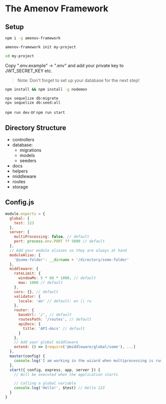 # The Amenov Framework

## Setup

```sh
npm i -g amenov-framework

amenov-framework init my-project

cd my-project
```

Copy ".env.example" -> ".env" and add your private key to JWT_SECRET_KEY etc.

> Note: Don't forget to set up your database for the next step!

```sh
npm install && npm install -g nodemon

npx sequelize db:migrate
npx sequelize db:seed:all
```

`npm run dev` or `npm run start`

## Directory Structure

- controllers
- database:
  - migrations
  - models
  - seeders
- docs
- helpers
- middleware
- routes
- storage

## Config.js

```javascript
module.exports = {
  global: {
    test: 123
  },
  server: {
    multiProcessing: false, // default
    port: process.env.PORT ?? 5000 // default
  },
  // Add your module aliases so they are always at hand
  moduleAlias: {
    '@some-folder': __dirname + '/directory/some-folder'
  },
  middleware: {
    rateLimit: {
      windowMs: 5 * 60 * 1000, // default
      max: 1000 // default
    },
    cors: {}, // default
    validator: {
      locale: 'en' // default: en || ru
    },
    router: {
      baseUrl: '/', // default
      routesPath: '/routes', // default
      apiDocs: {
        title: 'API-docs' // default
      }
    },
    // Add your global middleware
    extend: () => [require('@middleware/global/some'), ...]
  },
  master(config) {
    console.log('I am working in the wizard when multiprocessing is running')
  },
  start({ config, express, app, server }) {
    // Will be executed when the application starts

    // Calling a global variable
    console.log('Hello!', $test) // Hello 123
  }
}
```
